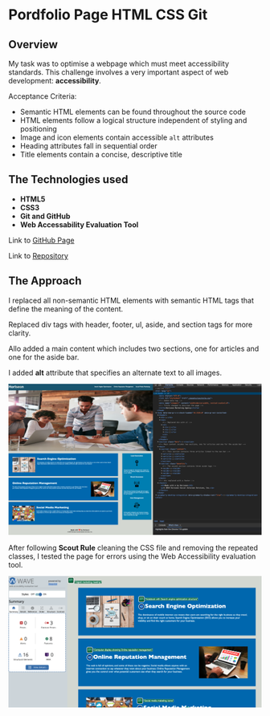 # Pordfolio Page HTML CSS Git 

## Overview 

My task was to optimise a webpage which must meet accessibility standards. 
This challenge involves a very important aspect of web development: **accessibility**. 


Acceptance Criteria:

* Semantic HTML elements can be found throughout the source code
* HTML elements follow a logical structure independent of styling and positioning
* Image and icon elements contain accessible `alt` attributes
* Heading attributes fall in sequential order
* Title elements contain a concise, descriptive title


## The Technologies used

- **HTML5**
- **CSS3**
- **Git and GitHub**
- **Web Accessability Evaluation Tool**

<p>Link to  <a href="https://d-tsonev.github.io/Portfolio-Page/">GitHub Page</a><p>

<p>Link to  <a href="https://github.com/D-Tsonev/Portfolio-Page">Repository</a><p>



## The Approach


I replaced all non-semantic HTML elements with semantic HTML tags that define the meaning of the content.

Replaced div tags with header, footer, ul, aside, and section tags for more clarity.

Allo added a main content which includes two sections, one for articles and one for the aside bar.

I added **alt** attribute that specifies an alternate text to all images.


![](./assets/images/page.png)

After following **Scout Rule** cleaning the CSS file and removing the repeated classes, I tested the page for errors using the Web Accessibility evaluation tool.

![](./assets/images/wave.png)







